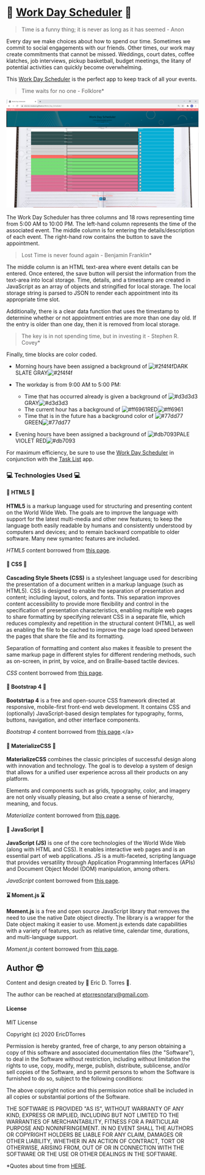# :calendar: [Work Day Scheduler](https://etorres-revature.github.io/Work_Day_Scheduler/) :calendar:

> Time is a funny thing; it is never as long as it has seemed - Anon

Every day we make choices about how to spend our time.  Sometimes we commit to social engagements with our friends.  Other times, our work may create commitments that cannot be missed.  Weddings, court dates, coffee klatches, job interviews, pickup basketball, budget meetings, the litany of potential activities can quickly become overwhelming.  

This [Work Day Scheduler](https://etorres-revature.github.io/Work_Day_Scheduler/) is the perfect app to keep track of all your events.

> Time waits for no one - Folklore*

![Work Day Scheduler](./assets/images/screenshots/work-day-scheduler.png)

The Work Day Scheduler has three columns and 18 rows representing time from 5:00 AM to 10:00 PM.  The left-hand column represents the time of the associated event.  The middle column is for entering the details/description of each event.  The right-hand row contains the button to save the appointment.

> Lost Time is never found again - Benjamin Franklin*

The middle column is an HTML text-area where event details can be entered.  Once entered, the save button will persist the information from the text-area into local storage.  Time, details, and a timestamp are created in JavaScript as an array of objects and stringified for local storage.  The local storage string is parsed to JSON to render each appointment into its appropriate time slot.  

Additionally, there is a clear data function that uses the timestamp to determine whether or not appointment entries are more than one day old.  If the entry is older than one day, then it is removed from local storage. 

> The key is in not spending time, but in investing it - Stephen R. Covey*

Finally, time blocks are color coded.  

* Morning hours have been assigned a background of ![#2f4f4f](https://placehold.it/18/2f4f4f?text=+)DARK SLATE GRAY![#2f4f4f](https://placehold.it/18/2f4f4f?text=+)

* The workday is from 9:00 AM to 5:00 PM:

    * Time that has occurred already is given a background of ![#d3d3d3](https://placehold.it/18/d3d3d3?text=+)GRAY![#d3d3d3](https://placehold.it/18/d3d3d3?text=+)
    * The current hour has a background of ![#ff6961](https://placehold.it/18/ff6961?text=+)RED![#ff6961](https://placehold.it/18/ff6961?text=+)
    * Time that is in the future has a background color of ![#77dd77](https://placehold.it/18/77dd77?text=+)GREEN![#77dd77](https://placehold.it/18/77dd77?text=+)

* Evening hours have been assigned a background of ![#db7093](https://placehold.it/18/db7093?text=+)PALE VIOLET RED![#db7093](https://placehold.it/18/db7093?text=+)

For maximum efficiency, be sure to use the [Work Day Scheduler](https://etorres-revature.github.io/Work_Day_Scheduler/) in conjunction with the [Task List](https://etorres-revature.github.io/To_Do-Local_Storage/) app.

### :computer: Technologies Used :computer:

#### :memo: HTML5 :memo:

**HTML5** is a markup language used for structuring and presenting content on the World Wide Web.  The goals are to improve the language with support for the latest multi-media and other new features; to keep the language both easily readable by humans and consistently understood by computers and devices; and to remain backward compatible to older software.  Many new symantec features are included.

*HTML5* content borrowed from <a target="_blank" rel="noopener noreferrer">[this page](https://en.wikipedia.org/wiki/HTML5).</a>

#### :art: CSS :art:

**Cascading Style Sheets (CSS)** is a stylesheet language used for describing the presentation of a document written in a markup language (such as HTML5).  CSS is designed to enable the separation of presentation and content; including layout, colors, and fonts.  This separation improves content accessibility to provide more flexibility and control in the specification of presentation characteristics, enabling multiple web pages to share formatting by specifying relevant CSS in a separate file, which reduces complexity and repetition in the structural content (HTML), as well as enabling the file to be cached to improve the page load speed between the pages that share the file and its formatting.

Separation of formatting and content also makes it feasible to present the same markup page in different styles for different rendering methods, such as on-screen, in print, by voice, and on Braille-based tactile devices. 

*CSS* content borrowed from <a target="_blank" rel="noopener noreferrer">[this page](https://en.wikipedia.org/wiki/Cascading_Style_Sheets).</a>

#### :shoe: Bootstrap 4 :shoe:

**Bootstrtap 4** is a free and open-source CSS framework directed at responsive, mobile-first front-end web development.  It contains CSS and (optionally) JavaScript-based design templates for typography, forms, buttons, navigation, and other interface components.  

*Bootstrap 4* content borrowed from <a target="_blank" rel="noopener noreferrer">[this page](https://en.wikipedia.org/wiki/Bootstrap_(front-end_framework)).</a>

#### :page_with_curl: MaterializeCSS :page_with_curl:

**MaterializeCSS** combines the classic principles of successful design along with innovation and technology. The goal is to develop a system of design that allows for a unified user experience across all their products on any platform.

Elements and components such as grids, typography, color, and imagery are not only visually pleasing, but also create a sense of hierarchy, meaning, and focus. 

*Materialize* content borrowed from <a target="_blank" rel="noopener noreferrer">[this page](https://materializecss.com/about.html).</a>

#### :sparkler: JavaScript :sparkler:

**JavaScript (JS)** is one of the core technologies of the World Wide Web (along with HTML and CSS). It enables interactive web pages and is an essential part of web applications.  JS is a multi-faceted, scripting language that provides versatility through Application Programming Interfaces (APIs) and Document Object Model (DOM) manipulation, among others.

*JavaScript* content borrowed from <a target="_blank" rel="noopener noreferrer">[this page](https://en.wikipedia.org/wiki/JavaScript).</a>

#### :hourglass: Moment.js :hourglass:

**Moment.js** is a free and open source JavaScript library that removes the need to use the native Date object directly.  The library is a wrapper for the Date object making it easier to use.  Moment.js extends date capabilities with a variety of features, such as relative time, calendar time, durations, and multi-language support.  

*Moment.js* content borrowed from <a target="_blank" rel="noopener noreferrer">[this page](https://www.webfx.com/blog/web-design/javascript-dates-moment-js/).

## Author :sunglasses:

Content and design created by :green_heart: Eric D. Torres :green_heart:.  

The author can be reached at etorresnotary@gmail.com. 

#### License

MIT License

Copyright (c) 2020 EricDTorres

Permission is hereby granted, free of charge, to any person obtaining a copy
of this software and associated documentation files (the "Software"), to deal
in the Software without restriction, including without limitation the rights
to use, copy, modify, merge, publish, distribute, sublicense, and/or sell
copies of the Software, and to permit persons to whom the Software is
furnished to do so, subject to the following conditions:

The above copyright notice and this permission notice shall be included in all
copies or substantial portions of the Software.

THE SOFTWARE IS PROVIDED "AS IS", WITHOUT WARRANTY OF ANY KIND, EXPRESS OR
IMPLIED, INCLUDING BUT NOT LIMITED TO THE WARRANTIES OF MERCHANTABILITY,
FITNESS FOR A PARTICULAR PURPOSE AND NONINFRINGEMENT. IN NO EVENT SHALL THE
AUTHORS OR COPYRIGHT HOLDERS BE LIABLE FOR ANY CLAIM, DAMAGES OR OTHER
LIABILITY, WHETHER IN AN ACTION OF CONTRACT, TORT OR OTHERWISE, ARISING FROM,
OUT OF OR IN CONNECTION WITH THE SOFTWARE OR THE USE OR OTHER DEALINGS IN THE
SOFTWARE.

*Quotes about time from [HERE](https://www.actitime.com/time-management/best-time-quotes/).